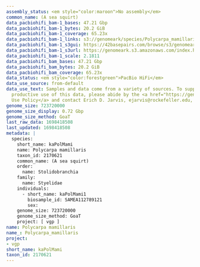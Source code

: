 ```yaml
---
assembly_status: <em style="color:maroon">No assembly</em>
common_name: (A sea squirt)
data_pacbiohifi_bam-1_bases: 47.21 Gbp
data_pacbiohifi_bam-1_bytes: 20.2 GiB
data_pacbiohifi_bam-1_coverage: 65.23x
data_pacbiohifi_bam-1_links: s3://genomeark/species/Polycarpa_mamillaris/kaPolMami1/genomic_data/pacbio_hifi/<br>
data_pacbiohifi_bam-1_s3gui: https://42basepairs.com/browse/s3/genomeark/species/Polycarpa_mamillaris/kaPolMami1/genomic_data/pacbio_hifi/
data_pacbiohifi_bam-1_s3url: https://genomeark.s3.amazonaws.com/index.html?prefix=species/Polycarpa_mamillaris/kaPolMami1/genomic_data/pacbio_hifi/
data_pacbiohifi_bam-1_scale: 2.1811
data_pacbiohifi_bam_bases: 47.21 Gbp
data_pacbiohifi_bam_bytes: 20.2 GiB
data_pacbiohifi_bam_coverage: 65.23x
data_status: <em style="color:forestgreen">PacBio HiFi</em>
data_use_source: from-default
data_use_text: Samples and data come from a variety of sources. To support fair and
  productive use of this data, please abide by the <a href="https://genome10k.soe.ucsc.edu/data-use-policies/">Data
  Use Policy</a> and contact Erich D. Jarvis, ejarvis@rockefeller.edu, with any questions.
genome_size: 723720000
genome_size_display: 0.72 Gbp
genome_size_method: GoaT
last_raw_data: 1698418508
last_updated: 1698418508
metadata: |
  species:
    short_name: kaPolMami
    name: Polycarpa mamillaris
    taxon_id: 2170621
    common_name: (A sea squirt)
    order:
      name: Stolidobranchia
    family:
      name: Styelidae
    individuals:
      - short_name: kaPolMami1
        biosample_id: SAMEA112789121
        sex:
    genome_size: 723720000
    genome_size_method: GoaT
    project: [ vgp ]
name: Polycarpa mamillaris
name_: Polycarpa_mamillaris
project:
- vgp
short_name: kaPolMami
taxon_id: 2170621
---
```

